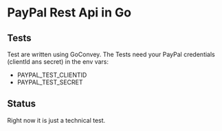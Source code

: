 # PayPal Rest Api in Go

## Tests

Test are written using GoConvey.
The Tests need your PayPal credentials (clientId ans secret) in the env vars:
 + PAYPAL_TEST_CLIENTID
 + PAYPAL_TEST_SECRET

## Status

Right now it is just a technical test.
